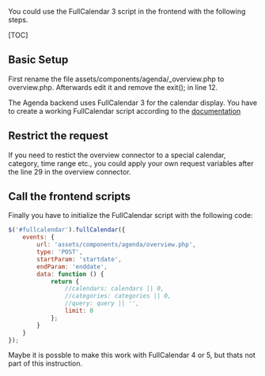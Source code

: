 You could use the FullCalendar 3 script in the frontend with the following steps.

[TOC]

## Basic Setup

First rename the file assets/components/agenda/_overview.php to overview.php. 
Afterwards edit it and remove the exit(); in line 12.

The Agenda backend uses FullCalendar 3 for the calendar display. You have to
create a working FullCalendar script according to the
[documentation](https://fullcalendar.io/docs/v3/installation)

## Restrict the request

If you need to restict the overview connector to a special calendar, category,
time range etc., you could apply your own request variables after the line 29 in
the overview connector.

## Call the frontend scripts

Finally you have to initialize the FullCalendar script with the following code:

```js
$('#fullcalendar').fullCalendar({
    events: {
        url: 'assets/components/agenda/overview.php',
        type: 'POST',
        startParam: 'startdate',
        endParam: 'enddate',
        data: function () {
            return {
                //calendars: calendars || 0,
                //categories: categories || 0,
                //query: query || '',
                limit: 0
            };
        }
    }
});
```

Maybe it is possble to make this work with FullCalendar 4 or 5, but thats not
part of this instruction.

